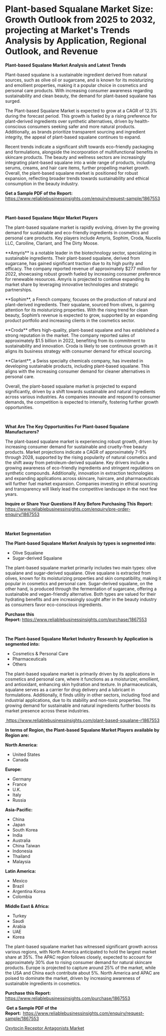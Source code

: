 <p><h1>Plant-based Squalane Market Size: Growth Outlook from 2025 to 2032, projecting at Market's Trends Analysis by Application, Regional Outlook, and Revenue</h1></p><p><strong>Plant-based Squalane Market Analysis and Latest Trends</strong></p>
<p><p>Plant-based squalane is a sustainable ingredient derived from natural sources, such as olive oil or sugarcane, and is known for its moisturizing and emollient properties, making it a popular choice in cosmetics and personal care products. With increasing consumer awareness regarding sustainability and clean beauty, the demand for plant-based squalane has surged. </p><p>The Plant-based Squalane Market is expected to grow at a CAGR of 12.3% during the forecast period. This growth is fueled by a rising preference for plant-derived ingredients over synthetic alternatives, driven by health-conscious consumers seeking safer and more natural products. Additionally, as brands prioritize transparent sourcing and ingredient integrity, the appeal of plant-based squalane continues to expand.</p><p>Recent trends indicate a significant shift towards eco-friendly packaging and formulations, alongside the incorporation of multifunctional benefits in skincare products. The beauty and wellness sectors are increasingly integrating plant-based squalane into a wide range of products, including serums, creams, and hair care items, further propelling market growth. Overall, the plant-based squalane market is positioned for robust expansion, reflecting broader trends towards sustainability and ethical consumption in the beauty industry.</p></p>
<p><strong>Get a Sample PDF of the Report:&nbsp;</strong> <a href="https://www.reliablebusinessinsights.com/enquiry/request-sample/1867553?utm_campaign=2290&utm_medium=2&utm_source=Github&utm_content=ia&utm_term=03042025&utm_id=plant-based-squalane">https://www.reliablebusinessinsights.com/enquiry/request-sample/1867553</a></p>
<p>&nbsp;</p>
<p><strong>Plant-based Squalane Major Market Players</strong></p>
<p><p>The plant-based squalane market is rapidly evolving, driven by the growing demand for sustainable and eco-friendly ingredients in cosmetics and personal care products. Key players include Amyris, Sophim, Croda, Nucelis LLC, Caroiline, Clariant, and The Dirty Moose.</p><p>**Amyris** is a notable leader in the biotechnology sector, specializing in sustainable ingredients. Their plant-based squalane, derived from sugarcane, has gained significant traction due to its high purity and efficacy. The company reported revenue of approximately $277 million for 2022, showcasing robust growth fueled by increasing consumer preference for renewable resources. Amyris is projected to continue expanding its market share by leveraging innovative technologies and strategic partnerships.</p><p>**Sophim**, a French company, focuses on the production of natural and plant-derived ingredients. Their squalane, sourced from olives, is gaining attention for its moisturizing properties. With the rising trend for clean beauty, Sophim’s revenue is expected to grow, supported by an expanding product portfolio and increasing clients in the cosmetics sector.</p><p>**Croda** offers high-quality, plant-based squalane and has established a strong reputation in the market. The company reported sales of approximately $1.5 billion in 2022, benefiting from its commitment to sustainability and innovation. Croda is likely to see continuous growth as it aligns its business strategy with consumer demand for ethical sourcing.</p><p>**Clariant**, a Swiss specialty chemicals company, has invested in developing sustainable products, including plant-based squalane. This aligns with the increasing consumer demand for cleaner alternatives in personal care. </p><p>Overall, the plant-based squalane market is projected to expand significantly, driven by a shift towards sustainable and natural ingredients across various industries. As companies innovate and respond to consumer demands, the competition is expected to intensify, fostering further growth opportunities.</p></p>
<p>&nbsp;</p>
<p><strong>What Are The Key Opportunities For Plant-based Squalane Manufacturers?</strong></p>
<p><p>The plant-based squalane market is experiencing robust growth, driven by increasing consumer demand for sustainable and cruelty-free beauty products. Market projections indicate a CAGR of approximately 7-9% through 2028, supported by the rising popularity of natural cosmetics and the shift away from petroleum-derived squalane. Key drivers include a growing awareness of eco-friendly ingredients and stringent regulations on synthetic compounds. Additionally, innovation in extraction technologies and expanding applications across skincare, haircare, and pharmaceuticals will further fuel market expansion. Companies investing in ethical sourcing and transparency will likely lead the competitive landscape in the next few years.</p></p>
<p><strong>Inquire or Share Your Questions If Any Before Purchasing This Report:</strong> <a href="https://www.reliablebusinessinsights.com/enquiry/pre-order-enquiry/1867553?utm_campaign=2290&utm_medium=2&utm_source=Github&utm_content=ia&utm_term=03042025&utm_id=plant-based-squalane">https://www.reliablebusinessinsights.com/enquiry/pre-order-enquiry/1867553</a></p>
<p>&nbsp;</p>
<p><strong>Market Segmentation</strong></p>
<p><strong>The Plant-based Squalane Market Analysis by types is segmented into:</strong></p>
<p><ul><li>Olive Squalane</li><li>Sugar-derived Squalane</li></ul></p>
<p><p>The plant-based squalane market primarily includes two main types: olive squalane and sugar-derived squalane. Olive squalane is extracted from olives, known for its moisturizing properties and skin compatibility, making it popular in cosmetics and personal care. Sugar-derived squalane, on the other hand, is produced through the fermentation of sugarcane, offering a sustainable and vegan-friendly alternative. Both types are valued for their hydrating benefits and are increasingly sought after in the beauty industry as consumers favor eco-conscious ingredients.</p></p>
<p><strong>Purchase this Report:&nbsp;</strong><a href="https://www.reliablebusinessinsights.com/purchase/1867553?utm_campaign=2290&utm_medium=2&utm_source=Github&utm_content=ia&utm_term=03042025&utm_id=plant-based-squalane">https://www.reliablebusinessinsights.com/purchase/1867553</a></p>
<p>&nbsp;</p>
<p><strong>The Plant-based Squalane Market Industry Research by Application is segmented into:</strong></p>
<p><ul><li>Cosmetics & Personal Care</li><li>Pharmaceuticals</li><li>Others</li></ul></p>
<p><p>The plant-based squalane market is primarily driven by its applications in cosmetics and personal care, where it functions as a moisturizer, emollient, and antioxidant, enhancing skin hydration and texture. In pharmaceuticals, squalane serves as a carrier for drug delivery and a lubricant in formulations. Additionally, it finds utility in other sectors, including food and industrial applications, due to its stability and non-toxic properties. The growing demand for sustainable and natural ingredients further boosts its market presence across these industries.</p></p>
<p><a href="https://www.reliablebusinessinsights.com/plant-based-squalane-r1867553?utm_campaign=2290&utm_medium=2&utm_source=Github&utm_content=ia&utm_term=03042025&utm_id=plant-based-squalane">&nbsp;https://www.reliablebusinessinsights.com/plant-based-squalane-r1867553</a></p>
<p><strong>In terms of Region, the Plant-based Squalane Market Players available by Region are:</strong></p>
<p>
    <p> <strong> North America: </strong>
        <ul>
            <li>United States</li>
            <li>Canada</li>
        </ul>
        </p> 
    <p> <strong> Europe: </strong>
        <ul>
            <li>Germany</li>
            <li>France</li>
            <li>U.K.</li>
            <li>Italy</li>
            <li>Russia</li>
        </ul>
        </p> 
    <p> <strong> Asia-Pacific: </strong>
        <ul>
            <li>China</li>
            <li>Japan</li>
            <li>South Korea</li>
            <li>India</li>
            <li>Australia</li>
            <li>China Taiwan</li>
            <li>Indonesia</li>
            <li>Thailand</li>
            <li>Malaysia</li>
        </ul>
        </p> 
    <p> <strong> Latin America: </strong>
        <ul>
            <li>Mexico</li>
            <li>Brazil</li>
            <li>Argentina Korea</li>
            <li>Colombia</li>
        </ul>
        </p> 
    <p> <strong> Middle East & Africa: </strong>
        <ul>
            <li>Turkey</li>
            <li>Saudi</li>
            <li>Arabia</li>
            <li>UAE</li>
            <li>Korea</li>
        </ul>
    </p>
    </p>
<p><p>The plant-based squalane market has witnessed significant growth across various regions, with North America anticipated to hold the largest market share at 35%. The APAC region follows closely, expected to account for approximately 30% due to rising consumer demand for natural skincare products. Europe is projected to capture around 25% of the market, while the USA and China each contribute about 5%. North America and APAC are poised to dominate the market, driven by increasing awareness of sustainable ingredients in cosmetics.</p></p>
<p><strong>Purchase this Report: </strong><a href="https://www.reliablebusinessinsights.com/purchase/1867553?utm_campaign=2290&utm_medium=2&utm_source=Github&utm_content=ia&utm_term=03042025&utm_id=plant-based-squalane">https://www.reliablebusinessinsights.com/purchase/1867553</a></p>
<p>&nbsp;<strong>Get a Sample PDF of the Report:&nbsp;&nbsp;</strong><a href="https://www.reliablebusinessinsights.com/enquiry/request-sample/1867553?utm_campaign=2290&utm_medium=2&utm_source=Github&utm_content=ia&utm_term=03042025&utm_id=plant-based-squalane">https://www.reliablebusinessinsights.com/enquiry/request-sample/1867553</a></p>
<p><strong></strong></p>
<p><p><a href="https://github.com/delindacallegari68/Market-Research-Report-List-1/blob/main/oxytocin-receptor-antagonists-market.md?utm_campaign=2290&utm_medium=2&utm_source=Github&utm_content=ia&utm_term=03042025&utm_id=plant-based-squalane">Oxytocin Receptor Antagonists Market</a></p></p>